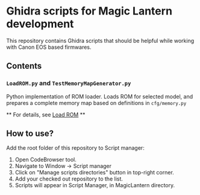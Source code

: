 # Ghidra scripts for Magic Lantern development

This repository contains Ghidra scripts that should be helpful while working
with Canon EOS based firmwares.

## Contents

### `LoadROM.py` and `TestMemoryMapGenerator.py`
Python implementation of ROM loader. Loads ROM for selected model, and prepares
a complete memory map based on definitions in `cfg/memory.py`

** For details, see [Load ROM](docs/LoadROM.md) **

## How to use?
Add the root folder of this repository to Script manager:
1. Open CodeBrowser tool.
2. Navigate to Window -> Script manager
3. Click on "Manage scripts directories" button in top-right corner.
4. Add your checked out repository to the list.
5. Scripts will appear in Script Manager, in MagicLantern directory.
